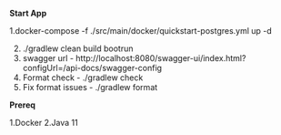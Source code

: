 **Start App**

1.docker-compose -f ./src/main/docker/quickstart-postgres.yml up -d

2. ./gradlew clean build bootrun
3. swagger url - http://localhost:8080/swagger-ui/index.html?configUrl=/api-docs/swagger-config
4. Format check - ./gradlew check 
5. Fix format issues - ./gradlew format

**Prereq**

1.Docker
2.Java 11
